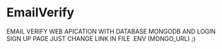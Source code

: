 # EmailVerify
EMAIL VERIFY WEB APICATION WITH DATABASE MONGODB AND LOGIN SIGN UP  PAGE JUST CHANGE LINK IN  FILE .ENV (MONGO_URL) ;)
